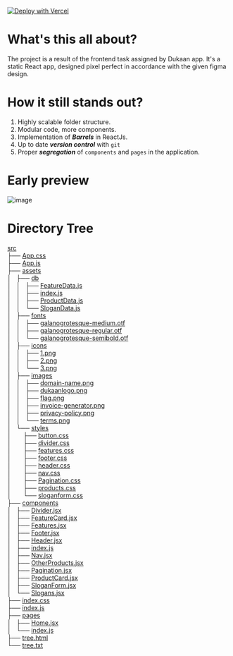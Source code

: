 [![Deploy with Vercel](https://vercel.com/button)](https://vercel.com/new/clone?repository-url=https%3A%2F%2Fgithub.com%2Fparthpandyappp%2Fdukaan-frontend%2F)
# What's this all about?
The project is a result of the frontend task assigned by Dukaan app. It's a static React app, designed pixel perfect in accordance with the given figma design.

# How it still stands out?
1. Highly scalable folder structure.
2. Modular code, more components.
3. Implementation of ***Barrels*** in ReactJs.
4. Up to date ***version control*** with `git`
5. Proper ***segregation*** of `components` and `pages` in the application.

# Early preview
![image](https://user-images.githubusercontent.com/34797335/203276746-85f5cf62-d776-4a55-99e2-ba785ac855d1.png)

<!DOCTYPE html>
<html>
<head>
 <meta http-equiv="Content-Type" content="text/html; charset=UTF-8">
 <meta name="Author" content="Made by 'tree'">
 <meta name="GENERATOR" content="$Version: $ tree v1.8.0 (c) 1996 - 2018 by Steve Baker, Thomas Moore, Francesc Rocher, Florian Sesser, Kyosuke Tokoro $">
 
</head>
<body>
	<h1>Directory Tree</h1><p>
	<a href="baseHREF">src</a><br>
	├── <a href="baseHREF/App.css">App.css</a><br>
	├── <a href="baseHREF/App.js">App.js</a><br>
	├── <a href="baseHREF/assets/">assets</a><br>
	│   ├── <a href="baseHREF/assets/db/">db</a><br>
	│   │   ├── <a href="baseHREF/assets/db/FeatureData.js">FeatureData.js</a><br>
	│   │   ├── <a href="baseHREF/assets/db/index.js">index.js</a><br>
	│   │   ├── <a href="baseHREF/assets/db/ProductData.js">ProductData.js</a><br>
	│   │   └── <a href="baseHREF/assets/db/SloganData.js">SloganData.js</a><br>
	│   ├── <a href="baseHREF/assets/fonts/">fonts</a><br>
	│   │   ├── <a href="baseHREF/assets/fonts/galanogrotesque-medium.otf">galanogrotesque-medium.otf</a><br>
	│   │   ├── <a href="baseHREF/assets/fonts/galanogrotesque-regular.otf">galanogrotesque-regular.otf</a><br>
	│   │   └── <a href="baseHREF/assets/fonts/galanogrotesque-semibold.otf">galanogrotesque-semibold.otf</a><br>
	│   ├── <a href="baseHREF/assets/icons/">icons</a><br>
	│   │   ├── <a href="baseHREF/assets/icons/1.png">1.png</a><br>
	│   │   ├── <a href="baseHREF/assets/icons/2.png">2.png</a><br>
	│   │   └── <a href="baseHREF/assets/icons/3.png">3.png</a><br>
	│   ├── <a href="baseHREF/assets/images/">images</a><br>
	│   │   ├── <a href="baseHREF/assets/images/domain-name.png">domain-name.png</a><br>
	│   │   ├── <a href="baseHREF/assets/images/dukaanlogo.png">dukaanlogo.png</a><br>
	│   │   ├── <a href="baseHREF/assets/images/flag.png">flag.png</a><br>
	│   │   ├── <a href="baseHREF/assets/images/invoice-generator.png">invoice-generator.png</a><br>
	│   │   ├── <a href="baseHREF/assets/images/privacy-policy.png">privacy-policy.png</a><br>
	│   │   └── <a href="baseHREF/assets/images/terms.png">terms.png</a><br>
	│   └── <a href="baseHREF/assets/styles/">styles</a><br>
	│   &nbsp;&nbsp;&nbsp; ├── <a href="baseHREF/assets/styles/button.css">button.css</a><br>
	│   &nbsp;&nbsp;&nbsp; ├── <a href="baseHREF/assets/styles/divider.css">divider.css</a><br>
	│   &nbsp;&nbsp;&nbsp; ├── <a href="baseHREF/assets/styles/features.css">features.css</a><br>
	│   &nbsp;&nbsp;&nbsp; ├── <a href="baseHREF/assets/styles/footer.css">footer.css</a><br>
	│   &nbsp;&nbsp;&nbsp; ├── <a href="baseHREF/assets/styles/header.css">header.css</a><br>
	│   &nbsp;&nbsp;&nbsp; ├── <a href="baseHREF/assets/styles/nav.css">nav.css</a><br>
	│   &nbsp;&nbsp;&nbsp; ├── <a href="baseHREF/assets/styles/Pagination.css">Pagination.css</a><br>
	│   &nbsp;&nbsp;&nbsp; ├── <a href="baseHREF/assets/styles/products.css">products.css</a><br>
	│   &nbsp;&nbsp;&nbsp; └── <a href="baseHREF/assets/styles/sloganform.css">sloganform.css</a><br>
	├── <a href="baseHREF/components/">components</a><br>
	│   ├── <a href="baseHREF/components/Divider.jsx">Divider.jsx</a><br>
	│   ├── <a href="baseHREF/components/FeatureCard.jsx">FeatureCard.jsx</a><br>
	│   ├── <a href="baseHREF/components/Features.jsx">Features.jsx</a><br>
	│   ├── <a href="baseHREF/components/Footer.jsx">Footer.jsx</a><br>
	│   ├── <a href="baseHREF/components/Header.jsx">Header.jsx</a><br>
	│   ├── <a href="baseHREF/components/index.js">index.js</a><br>
	│   ├── <a href="baseHREF/components/Nav.jsx">Nav.jsx</a><br>
	│   ├── <a href="baseHREF/components/OtherProducts.jsx">OtherProducts.jsx</a><br>
	│   ├── <a href="baseHREF/components/Pagination.jsx">Pagination.jsx</a><br>
	│   ├── <a href="baseHREF/components/ProductCard.jsx">ProductCard.jsx</a><br>
	│   ├── <a href="baseHREF/components/SloganForm.jsx">SloganForm.jsx</a><br>
	│   └── <a href="baseHREF/components/Slogans.jsx">Slogans.jsx</a><br>
	├── <a href="baseHREF/index.css">index.css</a><br>
	├── <a href="baseHREF/index.js">index.js</a><br>
	├── <a href="baseHREF/pages/">pages</a><br>
	│   ├── <a href="baseHREF/pages/Home.jsx">Home.jsx</a><br>
	│   └── <a href="baseHREF/pages/index.js">index.js</a><br>
	├── <a href="baseHREF/tree.html">tree.html</a><br>
	└── <a href="baseHREF/tree.txt">tree.txt</a><br>
	<br><br>
	</p>
	<p>
</body>
</html>
